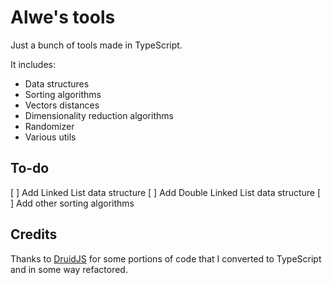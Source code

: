 # Alwe's tools

Just a bunch of tools made in TypeScript.

It includes:

- Data structures
- Sorting algorithms
- Vectors distances
- Dimensionality reduction algorithms
- Randomizer
- Various utils

## To-do

[ ] Add Linked List data structure
[ ] Add Double Linked List data structure
[ ] Add other sorting algorithms

## Credits

Thanks to [DruidJS](https://github.com/saehm/DruidJS) for some portions of code that I converted to TypeScript and in some way refactored.
